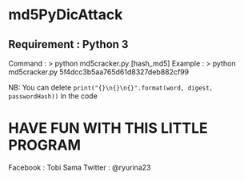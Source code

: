 # md5PyDicAttack

## Requirement : Python 3 

Command : > python md5cracker.py [hash_md5]
Example : > python md5cracker.py 5f4dcc3b5aa765d61d8327deb882cf99

NB: You can delete  `print("{}\n{}\n{}".format(word, digest, passwordHash))` in the code

# HAVE FUN WITH THIS LITTLE PROGRAM

Facebook : Tobi Sama
Twitter : @ryurina23

